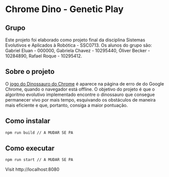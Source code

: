 # Chrome Dino - Genetic Play

## Grupo
Este projeto foi elaborado como projeto final da disciplina Sistemas Evolutivos e Aplicados à Robótica - SSC0713. 
Os alunos do grupo são: Gabriel Eluan - 000000, Gabriela Chavez - 10295440, Óliver Becker - 10284890, Rafael Roque - 10295412.

## Sobre o projeto

O [jogo do Dinossauro do Chrome](https://cs.chromium.org/chromium/src/components/neterror/resources/offline.js?q=t-rex+package:%5Echromium$&dr=C&l=7) é aparece na página de erro de do Google Chrome, quando o navegador está offline. O objetivo do projeto é que o algoritmo evolutivo implementado encontre o dinossauro que consegue permanecer vivo por mais tempo, esquivando os obstáculos de maneira mais eficiente e que, portanto, consiga a maior pontuação.


## Como instalar

```sh
npm run build // A MUDAR SE PA
```


## Como executar


```sh
npm run start // A MUDAR SE PA
```

Visit http://localhost:8080
